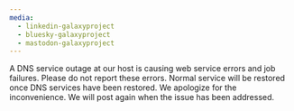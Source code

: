 ```yaml
---
media:
  - linkedin-galaxyproject
  - bluesky-galaxyproject
  - mastodon-galaxyproject
---
```

A DNS service outage at our host is causing web service errors and job failures. Please do not report these errors.  Normal service will be restored once DNS services have been restored. We apologize for the inconvenience. We will post again when the issue has been addressed.
